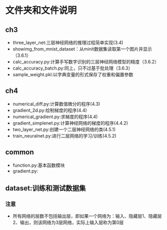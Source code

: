 # 文件夹和文件说明
## ch3
- three_layer_net:三层神经网络的推理过程简单实现(3.4)
- showimg_from_mnist_dataset：从minit数据集读取第一个图片并显示（3.6.1）
- calc_accuracy.py:计算手写数字识别的三层神经网络模型的精度（3.6.2）
- calc_accuracy_batch.py:同上，只不过基于批处理（3.6.3）
- sample_weight.pkl:以字典变量的形式保存了权重和偏置参数

## ch4
- numerical_diff.py:计算数值微分的程序(4.3)
- gradient_2d.py:绘制梯度的程序(4.4)
- numerical_gradient.py:求梯度的程序(4.4)
- gradient_simplenet.py:计算神经网络的梯度的程序(4.4.2)
- two_layer_net.py:创建一个二层神经网络的类(4.5.1) 
- train_neuralnet.py:进行二层网络的学习/训练(4.5.2)

## common
- function.py:基本函数模块
- gradient.py:

## dataset:训练和测试数据集

### 注意
- 所有网络的层数不包括输出层，即如果一个网络为：输入、隐藏层1、隐藏层2、输出，则该网络为3层网络，实际上输入层称为第0层